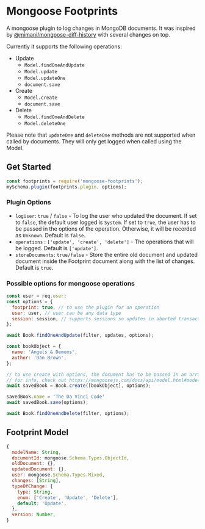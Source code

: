 # Mongoose Footprints

A mongoose plugin to log changes in MongoDB documents. It was inspired by [@mimani/mongoose-diff-history](https://github.com/mimani/mongoose-diff-history) with several changes on top.

Currently it supports the following operations:

- Update
  - `Model.findOneAndUpdate`
  - `Model.update`
  - `Model.updateOne`
  - `document.save`
- Create
  - `Model.create`
  - `document.save`
- Delete
  - `Model.findOneAndDelete`
  - `Model.deleteOne`

Please note that `updateOne` and `deleteOne` methods are not supported when called by documents. They will only get logged when called using the Model.

## Get Started

```js
const footprints = require('mongoose-footprints');
mySchema.plugin(footprints.plugin, options);
```

### Plugin Options

- `logUser`: `true` / `false` - To log the user who updated the document. If set to `false`, the default user
  logged is `System`. If set to `true`, the user has to be passed in the options of the operation. Otherwise, it will be recorded as `Unknown`. Default is `false`.
- `operations` : `['update', 'create', 'delete']` - The operations that will be logged. Default is `['update']`.
- `storeDocuments`: `true/false` - Store the entire old document and updated document inside the Footprint document along with the list of changes. Default is `true`.

### Possible options for mongoose operations

```js
const user = req.user;
const options = {
  footprint: true, // to use the plugin for an operation
  user: user, // user can be any data type
  session: session, // supports sessions so updates in aborted transactions won't be logged
};

await Book.findOneAndUpdate(filter, updates, options);

const bookObject = {
  name: 'Angels & Demons',
  author: 'Dan Brown',
};

// to use create with options, the document has to be passed in an array
// for info, check out https://mongoosejs.com/docs/api/model.html#model_Model-create
await savedBook = Book.create([bookObject], options);

savedBook.name = 'The Da Vinci Code'
await savedBook.save(options);

await Book.findOneAndDelete(filter, options);
```

## Footprint Model

```js
{
  modelName: String,
  documentId: mongoose.Schema.Types.ObjectId,
  oldDocument: {},
  updatedDocument: {},
  user: mongoose.Schema.Types.Mixed,
  changes: [String],
  typeOfChange: {
    type: String,
    enum: ['Create', 'Update', 'Delete'],
    default: 'Update',
  },
  version: Number,
}
```
